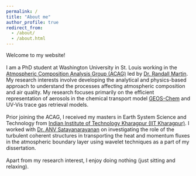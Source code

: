 ```yaml
---
permalink: /
title: "About me"
author_profile: true
redirect_from: 
  - /about/
  - /about.html
---
```


Welcome to my website!\
\
I am a PhD student at Washington University in St. Louis working in the [Atmospheric Composition Analysis Group (ACAG)](https://sites.wustl.edu/acag/) led by [Dr. Randall Martin](https://engineering.washu.edu/faculty/Randall-Martin.html). My research interests involve developing the analytical and physics-based approach to understand the processes affecting atmospheric composition and air quality. My research focuses primarily on the efficient representation of aerosols in the chemical transport model [GEOS-Chem](https://geoschem.github.io/index.html) and UV-Vis trace gas retrieval models.\
\
Prior joining the ACAG, I received my masters in Earth System Science and Technology from [Indian Institute of Technology Kharagpur (IIT Kharagpur)](https://www.iitkgp.ac.in/). I worked with [Dr. ANV Satayanarayanan](https://www.iitkgp.ac.in/department/CL/faculty/cl-anvsatya) on investigating the role of the turbulent coherent structures in transporting the heat and momentum fluxes in the atmospheric boundary layer using wavelet techniques as a part of my dissertation.\
\
Apart from my research interest, I enjoy doing nothing (just sitting and relaxing).  
